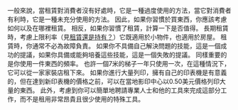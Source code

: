 一般來說，當租賃對消費者沒有好處時，它是一種過度使用的方法，當它對消費者有利時，它是一種未充分使用的方法。
因此，如果你習慣於買東西，你應該考慮如何以及在哪裡租賃。
相反，如果你習慣了租賃，計算一下是否值得。
長期租賃時，考慮上限利率（見[租賃還是持有？]()）它既適用於小物件，也適用於房屋。
租賃時，你通常不必為故障負責。
如果你不具備自己解決問題的技能，這是一個成功的提議，如果你具備或能夠培養這些技能，這是一個失敗的提議。
同樣重要的是你使用一件東西的頻率。
也許一個7米的梯子一年只使用一次，在這種情況下，它可以從一家家裝店租下來。
如果你進行大量列印，擁有自己的印表機是有意義的，但在達到新印表機的價格之前，可以在當地影印中心以0.50美元價格列印大量的東西。
此外，考慮到你可以簡單地聘請專業人士和他的工具來完成這部分工作，而不是租用非常昂貴且很少使用的特殊工具。
